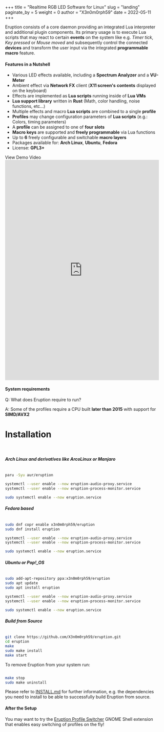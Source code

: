 +++
title = "Realtime RGB LED Software for Linux"
slug = "landing"
paginate_by = 5
weight = 0
author = "X3n0m0rph59"
date = 2022-05-11
+++

Eruption consists of a core daemon providing an integrated Lua interpreter and additional plugin components. Its primary usage is to execute Lua scripts that may react to certain **events** on the system like e.g. _Timer tick_, _Key pressed_ or _Mouse moved_ and subsequently control the connected **devices** and transform the user input via the integrated **programmable macro** feature.

#### Features in a Nutshell

* Various LED effects available, including a **Spectrum Analyzer** and a **VU-Meter**
* Ambient effect via **Network FX** client (**X11 screen's** **contents** displayed on the keyboard)
* Effects are implemented as **Lua scripts** running inside of **Lua VMs**
* **Lua support library** written in **Rust** (Math, color handling, noise functions, etc...)
* Multiple effects and macro **Lua scripts** are combined to a single **profile**
* **Profiles** may change configuration parameters of **Lua scripts** (e.g.: Colors, timing parameters)
* A **profile** can be assigned to one of **four slots**
* **Macro keys** are supported and **freely programmable** via Lua functions
* Up to **6** freely configurable and switchable **macro layers**
* Packages available for: **Arch Linux**, **Ubuntu**, **Fedora**
* License: **GPL3+**

<div class="spacer-section"></div>

<div class="d-flex justify-content-center">
    <a class="viewMoreButton animate__animated animate__fadeInDown animate__delay-4s" onclick="document.getElementById('player').scrollIntoView(false);">View Demo Video</a>
</div>


<div class="spacer-special"></div>

<div>
    <iframe id="ytplayer" type="text/html" width="100%" height="720px"
    src="https://www.youtube.com/embed/ig_71zg14nQ?autoplay=1&origin=https://eruption-website.vercel.app/"
    frameborder="0"></iframe>
</div>

<div id="player" class="spacer-special"></div>

<div class="spacer-xs"></div>

#### System requirements

Q: What does Eruption require to run?

A: Some of the profiles require a CPU built **later than 2015** with support for **SIMD/AVX2**

<div class="spacer-xs"></div>

# Installation

<br/>

##### Arch Linux and derivatives like ArcoLinux or Manjaro

```sh

paru -Syu aur/eruption

systemctl --user enable --now eruption-audio-proxy.service
systemctl --user enable --now eruption-process-monitor.service

sudo systemctl enable --now eruption.service
```

<div class="spacer-section"></div>

##### Fedora based

```sh

sudo dnf copr enable x3n0m0rph59/eruption
sudo dnf install eruption

systemctl --user enable --now eruption-audio-proxy.service
systemctl --user enable --now eruption-process-monitor.service

sudo systemctl enable --now eruption.service
```

<div class="spacer-section"></div>

##### Ubuntu or Pop!_OS

```sh

sudo add-apt-repository ppa:x3n0m0rph59/eruption
sudo apt update
sudo apt install eruption

systemctl --user enable --now eruption-audio-proxy.service
systemctl --user enable --now eruption-process-monitor.service

sudo systemctl enable --now eruption.service
```

<div class="spacer-section"></div>

##### Build from Source

```sh

git clone https://github.com/X3n0m0rph59/eruption.git
cd eruption
make
sudo make install
make start
```

To remove Eruption from your system run:

```sh

make stop
sudo make uninstall
```

Please refer to [INSTALL.md](https://github.com/X3n0m0rph59/eruption/blob/master/docs/INSTALL.md) for further information, e.g. the dependencies you need to install to be
able to successfully build Eruption from source.

<div class="spacer-section"></div>

#### After the Setup

You may want to try the [Eruption Profile Switcher](https://extensions.gnome.org/extension/2621/eruption-profile-switcher/)
GNOME Shell extension that enables easy switching of profiles on the fly!
